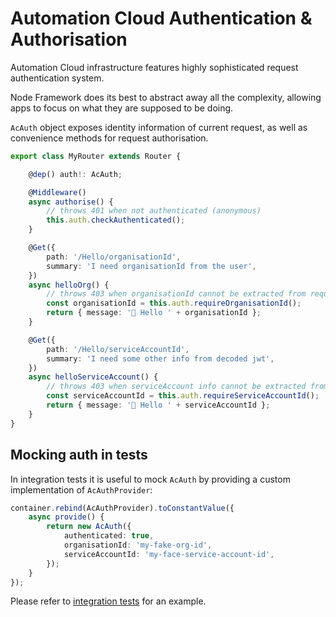 # Automation Cloud Authentication & Authorisation

Automation Cloud infrastructure features highly sophisticated request authentication system.

Node Framework does its best to abstract away all the complexity, allowing apps to focus on what they are supposed to be doing.

`AcAuth` object exposes identity information of current request, as well as convenience methods for request authorisation.

```ts
export class MyRouter extends Router {

    @dep() auth!: AcAuth;

    @Middleware()
    async authorise() {
        // throws 401 when not authenticated (anonymous)
        this.auth.checkAuthenticated();
    }

    @Get({
        path: '/Hello/organisationId',
        summary: 'I need organisationId from the user',
    })
    async helloOrg() {
        // throws 403 when organisationId cannot be extracted from request details
        const organisationId = this.auth.requireOrganisationId();
        return { message: '👋 Hello ' + organisationId };
    }

    @Get({
        path: '/Hello/serviceAccountId',
        summary: 'I need some other info from decoded jwt',
    })
    async helloServiceAccount() {
        // throws 403 when serviceAccount info cannot be extracted from request details
        const serviceAccountId = this.auth.requireServiceAccountId();
        return { message: '👋 Hello ' + serviceAccountId };
    }
}
```

## Mocking auth in tests

In integration tests it is useful to mock `AcAuth` by providing a custom implementation of `AcAuthProvider`:

```ts
container.rebind(AcAuthProvider).toConstantValue({
    async provide() {
        return new AcAuth({
            authenticated: true,
            organisationId: 'my-fake-org-id',
            serviceAccountId: 'my-face-service-account-id',
        });
    }
});
```

Please refer to [integration tests](../src/test/integration/ac-auth-mocking.test.ts) for an example.
